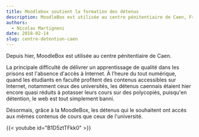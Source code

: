 ```yaml
---
title: Moodlebox soutient la formation des détenus
description: MoodleBox est utilisée au centre pénitentiaire de Caen, France, pour soutenir la formation des détenus.
authors:
  - Nicolas Martignoni
date: 2018-02-14
slug: centre-detention-caen
---
```

Depuis hier, MoodleBox est utilisée au centre pénitentiaire de Caen.

La principale difficulté de délivrer un apprentissage de qualité dans les prisons est l'absence d'accès à Internet. À l’heure du tout numérique, quand les étudiants en faculté profitent des contenus accessibles sur Internet, notamment ceux des universités, les détenus caennais étaient hier encore quasi réduits à potasser leurs cours sur des polycopiés, puisqu'en détention, le web est tout simplement banni.

Désormais, grâce à la MoodleBox, les détenus qui le souhaitent ont accès aux mêmes contenus de cours que ceux de l'université.

{{< youtube id="B1D5ztTFkk0" >}}
